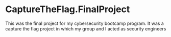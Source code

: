 # CaptureTheFlag.FinalProject
This was the final project for my cybersecurity bootcamp program. It was a capture the flag project in which my group and I acted as security engineers 
